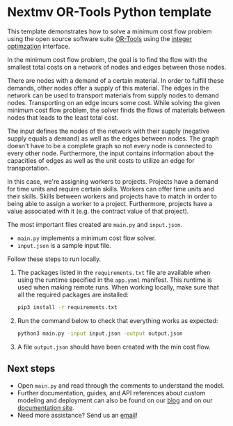 # Nextmv OR-Tools Python template

This template demonstrates how to solve a minimum cost flow problem
using the open source software suite [OR-Tools][or-tools] using the [integer
optimzation][integer-optimization] interface.

In the minimum cost flow problem, the goal is to find the flow with
the smallest total costs on a network of nodes and edges between those nodes.

There are nodes with a demand of a certain material. In order to fulfill these
demands, other nodes offer a supply of this material. The edges in the network
can be used to transport materials from supply nodes to demand nodes.
Transporting on an edge incurs some cost. While solving the given minimum cost
flow problem, the solver finds the flows of materials between nodes that leads
to the least total cost.

The input defines the nodes of the network with their supply (negative supply
equals a demand) as well as the edges between nodes. The graph doesn't have to
be a complete graph so not every node is connected to every other node.
Furthermore, the input contains information about the capacities of edges as
well as the unit costs to utilize an edge for transportation.

In this case, we're assigning workers to projects. Projects have a demand for
time units and require certain skills. Workers can offer time units and their
skills. Skills between workers and projects have to match in order to being able
to assign a worker to a project. Furthermore, projects have a value associated
with it (e.g. the contract value of that project).

The most important files created are `main.py` and `input.json`.

* `main.py` implements a minimum cost flow solver.
* `input.json` is a sample input file.

Follow these steps to run locally.

1. The packages listed in the `requirements.txt` file are available when using
   the runtime specified in the `app.yaml` manifest. This runtime is used when
   making remote runs. When working locally, make sure that all the required
   packages are installed:

    ```bash
    pip3 install -r requirements.txt
    ```

1. Run the command below to check that everything works as expected:

    ```bash
    python3 main.py -input input.json -output output.json
    ```

1. A file `output.json` should have been created with the min cost
   flow.

## Next steps

* Open `main.py` and read through the comments to understand the model.
* Further documentation, guides, and API references about custom modeling and
  deployment can also be found on our [blog](https://www.nextmv.io/blog) and on
  our [documentation site](https://docs.nextmv.io).
* Need more assistance? Send us an [email](mailto:support@nextmv.io)!

[or-tools]: https://developers.google.com/optimization
[integer-optimization]: https://developers.google.com/optimization/mip
